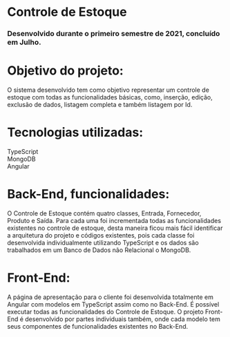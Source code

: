 # Controle de Estoque 

<h3>Desenvolvido durante o primeiro semestre de 2021, concluído em Julho.</h3>

<h1>Objetivo do projeto:</h1>
O sistema desenvolvido tem como objetivo representar um controle de estoque com todas as funcionalidades básicas, como, inserção, edição, exclusão de dados, listagem completa e também listagem por Id. 

<h1>Tecnologias utilizadas:</h1>
TypeScript<br>
MongoDB<br>
Angular<br>

<h1>Back-End, funcionalidades:</h1>
O Controle de Estoque contém quatro classes, Entrada, Fornecedor, Produto e Saída. Para cada uma foi incrementada todas as funcionalidades existentes no controle de estoque, desta maneira ficou mais fácil identificar a arquitetura do projeto e códigos existentes, pois cada classe foi desenvolvida individualmente utilizando TypeScript e os dados são trabalhados em um Banco de Dados não Relacional o MongoDB.

<h1>Front-End:</h1>
A página de apresentação para o cliente foi desenvolvida totalmente em Angular com modelos em TypeScript assim como no Back-End. É possível executar todas as funcionalidades do Controle de Estoque.
O projeto Front-End é desenvolvido por partes individuais também, onde cada modelo tem seus componentes de funcionalidades existentes no Back-End.
